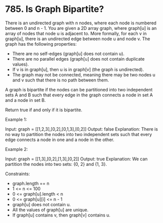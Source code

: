 # 785. Is Graph Bipartite?

There is an undirected graph with n nodes, where each node is numbered between 0 and n - 1. You are given a 2D array graph, where graph[u] is an array of nodes that node u is adjacent to. More formally, for each v in graph[u], there is an undirected edge between node u and node v. The graph has the following properties:

* There are no self-edges (graph[u] does not contain u).
* There are no parallel edges (graph[u] does not contain duplicate values).
* If v is in graph[u], then u is in graph[v] (the graph is undirected).
* The graph may not be connected, meaning there may be two nodes u and v such that there is no path between them.

A graph is bipartite if the nodes can be partitioned into two independent sets A and B such that every edge in the graph connects a node in set A and a node in set B.

Return true if and only if it is bipartite.

Example 1:

Input: graph = [[1,2,3],[0,2],[0,1,3],[0,2]]
Output: false
Explanation: There is no way to partition the nodes into two independent sets such that every edge connects a node in one and a node in the other.

Example 2:

Input: graph = [[1,3],[0,2],[1,3],[0,2]]
Output: true
Explanation: We can partition the nodes into two sets: {0, 2} and {1, 3}.



Constraints:

* graph.length == n
* 1 <= n <= 100
* 0 <= graph[u].length < n
* 0 <= graph[u][i] <= n - 1
* graph[u] does not contain u.
* All the values of graph[u] are unique.
* If graph[u] contains v, then graph[v] contains u.
